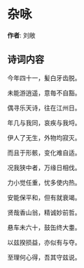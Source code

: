 # 杂咏

**作者**: 刘敞

## 诗词内容

今年四十一，髪白牙齿脱。

未能游逍遥，意毎不自豁。

偶寻乐天诗，往在江州日。

年几与我同，哀疾与我埒。

伊人了无生，外物均寂灭。

而且于形骸，变化难自适。

况我狭中者，万缘日相伐。

力小觉任重，忧多使内热。

安能保平和，但有就衰竭。

贤哉香山翁，精诚妙前哲。

悬车未六十，鼓缶终大耋。

以兹揆损益，亦似有与夺。

至理何心得，吾其守兹说。

